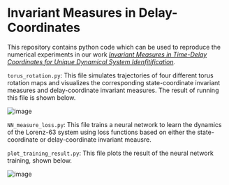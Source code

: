 # Invariant Measures in Delay-Coordinates

This repository contains python code which can be used to reproduce the numerical experiments in our work *[Invariant Measures in Time-Delay Coordinates for Unique Dynamical System Idenfitification](https://arxiv.org/abs/2412.00589v1).* 

`torus_rotation.py`: This file simulates trajectories of four different torus rotation maps and visualizes the corresponding state-coordinate invariant measures and delay-coordinate invariant measures. The result of running this file is shown below. 

![image](https://github.com/user-attachments/assets/fd010190-c71f-44cf-b31d-a6c9890b1220)

`NN_measure_loss.py`: This file trains a neural network to learn the dynamics of the Lorenz-63 system using loss functions based on either the state-coordinate or delay-coordinate invariant meausre.

`plot_training_result.py`: This file plots the result of the neural network training, shown below. 

![image](https://github.com/user-attachments/assets/a3419549-40c9-426a-aaf6-0078926d2fec)
